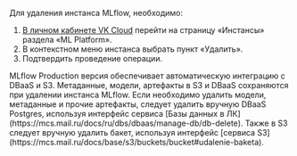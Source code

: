 Для удаления инстанса MLflow, необходимо:

1.  [В личном кабинете VK Cloud](https://mcs.mail.ru/app/services/infra/servers/) перейти на страницу «Инстансы» раздела «ML Platform».
2.  В контекстном меню инстанса выбрать пункт «Удалить».
3.  Подтвердить проведение операции.
  
<warn>
MLflow Production версия обеспечивает автоматическую интеграцию с DBaaS и S3. Метаданные, модели, артефакты в S3 и DBaaS сохраняются при удалении инстанса MLflow.
Если необходимо удалить модели, метаданные и прочие артефакты, следует удалить вручную DBaaS Postgres, используя интерфейс сервиса [Базы данных в ЛК](https://mcs.mail.ru/docs/ru/dbs/dbaas/manage-db/db-delete).
Также в S3 следует вручную удалить бакет, используя интерфейс [сервиса S3](https://mcs.mail.ru/docs/base/s3/buckets/bucket#udalenie-baketa).
</warn>

